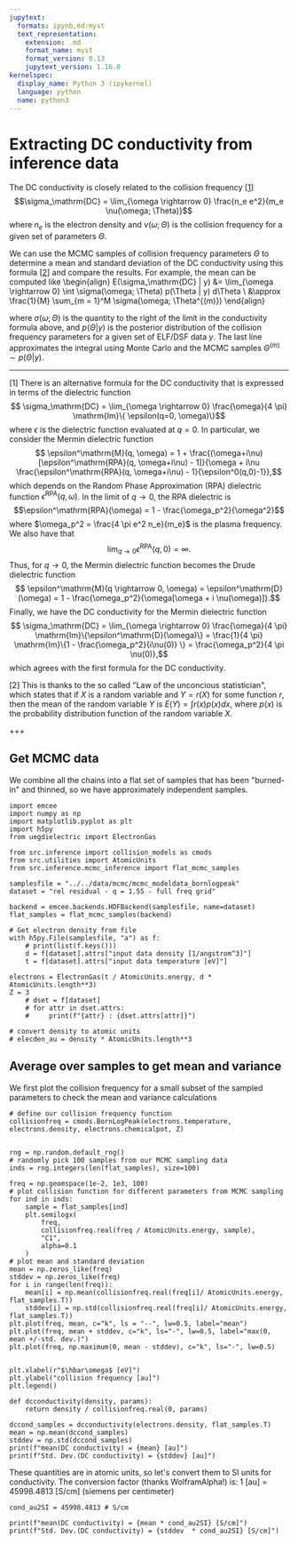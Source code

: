 ```yaml
---
jupytext:
  formats: ipynb,md:myst
  text_representation:
    extension: .md
    format_name: myst
    format_version: 0.13
    jupytext_version: 1.16.0
kernelspec:
  display_name: Python 3 (ipykernel)
  language: python
  name: python3
---
```


# Extracting DC conductivity from inference data

The DC conductivity is closely related to the collision frequency [[1](#dc_formula)]
$$\sigma_\mathrm{DC} = \lim_{\omega \rightarrow 0} \frac{n_e e^2}{m_e \nu(\omega; \Theta)}$$
where $n_e$ is the electron density and $\nu(\omega; \Theta)$ is the collision frequency for a given set of parameters $\Theta$.

We can use the MCMC samples of collision frequency parameters $\Theta$ to determine a mean and standard deviation of the DC conductivity using this formula [[2](#mean)] and compare the results. For example, the mean can be computed like
\begin{align} E(\sigma_\mathrm{DC} | y) &= \lim_{\omega \rightarrow 0} \int \sigma(\omega; \Theta) p(\Theta | y) d\Theta \\
&\approx \frac{1}{M} \sum_{m = 1}^M \sigma(\omega; \Theta^{(m)})
\end{align}

where $\sigma(\omega; \Theta)$ is the quantity to the right of the limit in the conductivity formula above, and $p(\Theta | y)$ is the posterior distribution of the collision frequency parameters for a given set of ELF/DSF data $y$. The last line approximates the integral using Monte Carlo and the MCMC samples $\Theta^{(m)} \sim p(\Theta | y)$.

---
[1]<a id='dc_formula'></a> There is an alternative formula for the DC conductivity that is expressed in terms of the dielectric function
$$ \sigma_\mathrm{DC} = \lim_{\omega \rightarrow 0} \frac{\omega}{4 \pi} \mathrm{Im}\{ \epsilon(q=0, \omega)\}$$
where $\epsilon$ is the dielectric function evaluated at $q=0$. In particular, we consider the Mermin dielectric function
$$ \epsilon^\mathrm{M}(q, \omega) =  1 + \frac{(\omega+i\nu)[\epsilon^\mathrm{RPA}(q, \omega+i\nu) - 1]}{\omega + i\nu \frac{\epsilon^\mathrm{RPA}(q, \omega+i\nu) - 1}{\epsilon^0(q,0)-1}},$$
which depends on the Random Phase Approximation (RPA) dielectric function $\epsilon^\mathrm{RPA}(q, \omega)$. In the limit of $q \rightarrow 0$, the RPA dielectric is
$$\epsilon^\mathrm{RPA}(\omega) = 1 - \frac{\omega_p^2}{\omega^2}$$
where $\omega_p^2 = \frac{4 \pi e^2 n_e}{m_e}$ is the plasma frequency. We also have that
$$ \lim_{q \rightarrow 0} \epsilon^\mathrm{RPA}(q, 0) = \infty.$$
Thus, for $q \rightarrow 0$, the Mermin dielectric function becomes the Drude dielectric function
$$ \epsilon^\mathrm{M}(q \rightarrow 0, \omega) = \epsilon^\mathrm{D}(\omega) = 1 - \frac{\omega_p^2}{\omega[\omega + i \nu(\omega)]}.$$
Finally, we have the DC conductivity for the Mermin dielectric function
$$ \sigma_\mathrm{DC} = \lim_{\omega \rightarrow 0} \frac{\omega}{4 \pi} \mathrm{Im}\{\epsilon^\mathrm{D}(\omega)\} = \frac{1}{4 \pi} \mathrm{Im}\{1 - \frac{\omega_p^2}{i\nu(0)} \} = \frac{\omega_p^2}{4 \pi \nu(0)},$$
which agrees with the first formula for the DC conductivity.

[2]<a id='mean'></a> This is thanks to the so called "Law of the unconcious statistician", which states that if $X$ is a random variable and $Y = r(X)$ for some function $r$, then the mean of the random variable $Y$ is $E(Y) = \int r(x) p(x) dx$, where $p(x)$ is the probability distribution function of the random variable $X$.

+++

## Get MCMC data

We combine all the chains into a flat set of samples that has been "burned-in" and thinned, so we have approximately independent samples.

```{code-cell} ipython3
import emcee
import numpy as np
import matplotlib.pyplot as plt
import h5py
from uegdielectric import ElectronGas

from src.inference import collision_models as cmods
from src.utilities import AtomicUnits
from src.inference.mcmc_inference import flat_mcmc_samples
```

```{code-cell} ipython3
samplesfile = "../../data/mcmc/mcmc_modeldata_bornlogpeak"
dataset = "rel residual - q = 1.55 - full freq grid"

backend = emcee.backends.HDFBackend(samplesfile, name=dataset)
flat_samples = flat_mcmc_samples(backend)
```

```{code-cell} ipython3
# Get electron density from file
with h5py.File(samplesfile, "a") as f:
    # print(list(f.keys()))
    d = f[dataset].attrs["input data density [1/angstrom^3]"]
    t = f[dataset].attrs["input data temperature [eV]"]
    
electrons = ElectronGas(t / AtomicUnits.energy, d * AtomicUnits.length**3)
Z = 3
    # dset = f[dataset]
    # for attr in dset.attrs:
    #     print(f"{attr} : {dset.attrs[attr]}")
    
# convert density to atomic units
# elecden_au = density * AtomicUnits.length**3
```

## Average over samples to get mean and variance

We first plot the collision frequency for a small subset of the sampled parameters to check the mean and variance calculations

```{code-cell} ipython3
# define our collision frequency function
collisionfreq = cmods.BornLogPeak(electrons.temperature, electrons.density, electrons.chemicalpot, Z)


rng = np.random.default_rng()
# randomly pick 100 samples from our MCMC sampling data
inds = rng.integers(len(flat_samples), size=100)

freq = np.geomspace(1e-2, 1e3, 100)
# plot collision function for different parameters from MCMC sampling
for ind in inds:
    sample = flat_samples[ind]
    plt.semilogx(
        freq, 
        collisionfreq.real(freq / AtomicUnits.energy, sample), 
        "C1", 
        alpha=0.1
    )
# plot mean and standard deviation
mean = np.zeros_like(freq)
stddev = np.zeros_like(freq)
for i in range(len(freq)):
    mean[i] = np.mean(collisionfreq.real(freq[i]/ AtomicUnits.energy, flat_samples.T))
    stddev[i] = np.std(collisionfreq.real(freq[i]/ AtomicUnits.energy, flat_samples.T))
plt.plot(freq, mean, c="k", ls = "--", lw=0.5, label="mean")
plt.plot(freq, mean + stddev, c="k", ls="-", lw=0.5, label="max(0, mean +/-std. dev.)")
plt.plot(freq, np.maximum(0, mean - stddev), c="k", ls="-", lw=0.5)


plt.xlabel(r"$\hbar\omega$ [eV]")
plt.ylabel("collision frequency [au]")
plt.legend()
```

```{code-cell} ipython3
def dcconductivity(density, params):
    return density / collisionfreq.real(0, params)
```

```{code-cell} ipython3
dccond_samples = dcconductivity(electrons.density, flat_samples.T)
mean = np.mean(dccond_samples)
stddev = np.std(dccond_samples)
print(f"mean(DC conductivity) = {mean} [au]")
print(f"Std. Dev.(DC conductivity) = {stddev} [au]")
```

These quantities are in atomic units, so let's convert them to SI units for conductivity. The conversion factor (thanks WolframAlpha!) is: 1 [au] = 45998.4813 [S/cm] (siemens per centimeter)

```{code-cell} ipython3
cond_au2SI = 45998.4813 # S/cm

print(f"mean(DC conductivity) = {mean * cond_au2SI} [S/cm]")
print(f"Std. Dev.(DC conductivity) = {stddev  * cond_au2SI} [S/cm]")
```

```{code-cell} ipython3

```
